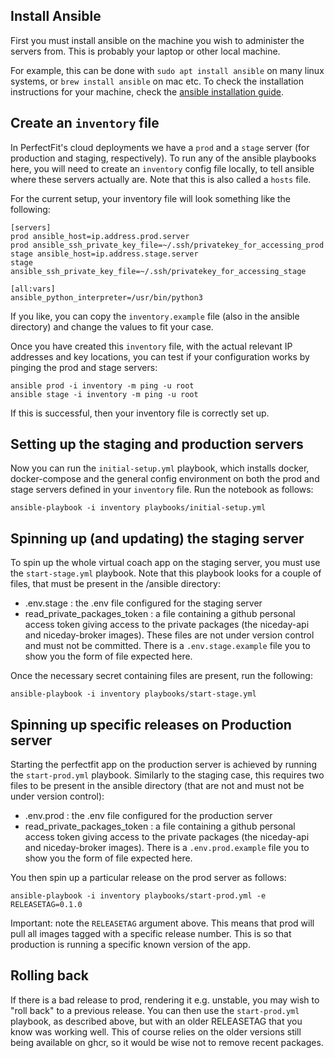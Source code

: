 ## Install Ansible
First you must install ansible on the machine you wish to administer the servers from. This is probably your laptop or other local machine.

For example, this can be done with `sudo apt install ansible` on many linux systems, or `brew install ansible` on mac etc. To check the installation instructions for your machine, check the [ansible installation guide](https://docs.ansible.com/ansible/latest/installation_guide/index.html).

## Create an `inventory` file
In PerfectFit's cloud deployments we have a `prod` and a `stage` server (for production and staging, respectively). To run any of the ansible playbooks here, you will need to create an `inventory` config file locally, to tell ansible where these servers actually are. Note that this is also called a `hosts` file.

For the current setup, your inventory file will look something like the following:
```
[servers]
prod ansible_host=ip.address.prod.server
prod ansible_ssh_private_key_file=~/.ssh/privatekey_for_accessing_prod
stage ansible_host=ip.address.stage.server
stage ansible_ssh_private_key_file=~/.ssh/privatekey_for_accessing_stage

[all:vars]
ansible_python_interpreter=/usr/bin/python3
```

If you like, you can copy the `inventory.example` file (also in the ansible directory) and change the values to fit your case.

Once you have created this `inventory` file, with the actual relevant IP addresses and key locations, you can test if your configuration works by pinging the prod and stage servers:
```
ansible prod -i inventory -m ping -u root
ansible stage -i inventory -m ping -u root
```

If this is successful, then your inventory file is correctly set up.

## Setting up the staging and production servers
Now you can run the `initial-setup.yml` playbook, which installs docker, docker-compose and the general config environment on both the prod and stage servers defined in your `inventory` file. Run the notebook as follows:

```
ansible-playbook -i inventory playbooks/initial-setup.yml
```

## Spinning up (and updating) the staging server
To spin up the whole virtual coach app on the staging server, you must use the `start-stage.yml` playbook. Note that this playbook looks for a couple of files, that must be present in the /ansible directory:
* .env.stage : the .env file configured for the staging server
* read_private_packages_token : a file containing a github personal access token giving access to the private packages (the niceday-api and niceday-broker images).
These files are not under version control and must not be committed. There is a `.env.stage.example` file you to show you the form of file expected here.

Once the necessary secret containing files are present, run the following:
```
ansible-playbook -i inventory playbooks/start-stage.yml
```

## Spinning up specific releases on Production server
Starting the perfectfit app on the production server is achieved by running the `start-prod.yml` playbook. Similarly to the staging case, this requires two files to be present in the ansible directory (that are not and must not be under version control):
* .env.prod : the .env file configured for the production server
* read_private_packages_token : a file containing a github personal access token giving access to the private packages (the niceday-api and niceday-broker images).
There is a `.env.prod.example` file you to show you the form of file expected here.

You then spin up a particular release on the prod server as follows:
```
ansible-playbook -i inventory playbooks/start-prod.yml -e RELEASETAG=0.1.0
```
Important: note the `RELEASETAG` argument above. This means that prod will pull all images tagged with a specific release number. This is so that production is running a specific known version of the app.

## Rolling back
If there is a bad release to prod, rendering it e.g. unstable, you may wish to "roll back" to a previous release. You can then use the `start-prod.yml` playbook, as described above, but with an older RELEASETAG that you know was working well. This of course relies on the older versions still being available on ghcr, so it would be wise not to remove recent packages.
